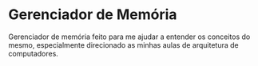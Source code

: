 # Gerenciador de Memória
Gerenciador de memória feito para me ajudar a entender os conceitos do mesmo, especialmente direcionado as minhas aulas de arquitetura de computadores.
